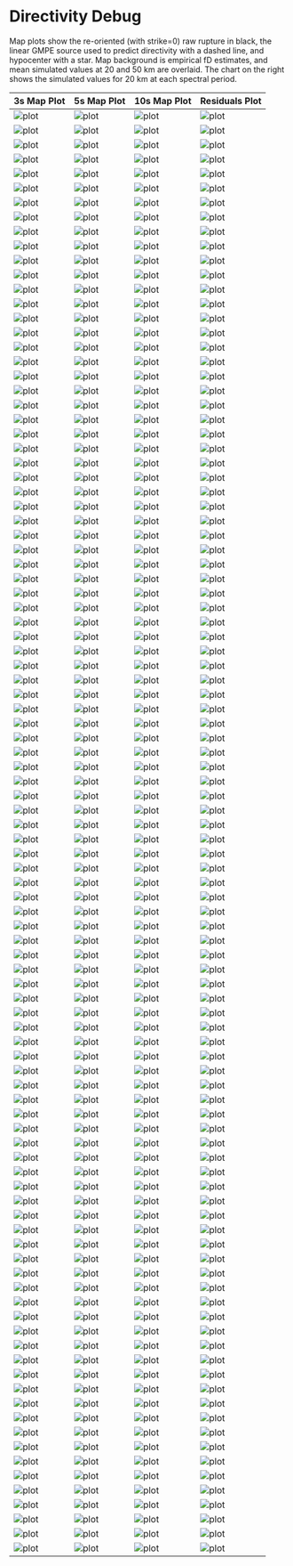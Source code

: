 # Directivity Debug

Map plots show the re-oriented (with strike=0) raw rupture in black, the linear GMPE source used to predict directivity with a dashed line, and hypocenter with a star. Map background is empirical fD estimates, and mean simulated values at 20 and 50 km are overlaid. The chart on the right shows the simulated values for 20 km at each spectral period.

| 3s Map Plot | 5s Map Plot | 10s Map Plot | Residuals Plot |
|-----|-----|-----|-----|
| ![plot](event_78544_map_3s.png) | ![plot](event_78544_map_5s.png) | ![plot](event_78544_map_10s.png) | ![plot](event_78544_residuals.png) |
| ![plot](event_84438_map_3s.png) | ![plot](event_84438_map_5s.png) | ![plot](event_84438_map_10s.png) | ![plot](event_84438_residuals.png) |
| ![plot](event_85129_map_3s.png) | ![plot](event_85129_map_5s.png) | ![plot](event_85129_map_10s.png) | ![plot](event_85129_residuals.png) |
| ![plot](event_86588_map_3s.png) | ![plot](event_86588_map_5s.png) | ![plot](event_86588_map_10s.png) | ![plot](event_86588_residuals.png) |
| ![plot](event_97322_map_3s.png) | ![plot](event_97322_map_5s.png) | ![plot](event_97322_map_10s.png) | ![plot](event_97322_residuals.png) |
| ![plot](event_102456_map_3s.png) | ![plot](event_102456_map_5s.png) | ![plot](event_102456_map_10s.png) | ![plot](event_102456_residuals.png) |
| ![plot](event_103028_map_3s.png) | ![plot](event_103028_map_5s.png) | ![plot](event_103028_map_10s.png) | ![plot](event_103028_residuals.png) |
| ![plot](event_108299_map_3s.png) | ![plot](event_108299_map_5s.png) | ![plot](event_108299_map_10s.png) | ![plot](event_108299_residuals.png) |
| ![plot](event_131896_map_3s.png) | ![plot](event_131896_map_5s.png) | ![plot](event_131896_map_10s.png) | ![plot](event_131896_residuals.png) |
| ![plot](event_132930_map_3s.png) | ![plot](event_132930_map_5s.png) | ![plot](event_132930_map_10s.png) | ![plot](event_132930_residuals.png) |
| ![plot](event_139298_map_3s.png) | ![plot](event_139298_map_5s.png) | ![plot](event_139298_map_10s.png) | ![plot](event_139298_residuals.png) |
| ![plot](event_144572_map_3s.png) | ![plot](event_144572_map_5s.png) | ![plot](event_144572_map_10s.png) | ![plot](event_144572_residuals.png) |
| ![plot](event_148181_map_3s.png) | ![plot](event_148181_map_5s.png) | ![plot](event_148181_map_10s.png) | ![plot](event_148181_residuals.png) |
| ![plot](event_152527_map_3s.png) | ![plot](event_152527_map_5s.png) | ![plot](event_152527_map_10s.png) | ![plot](event_152527_residuals.png) |
| ![plot](event_183884_map_3s.png) | ![plot](event_183884_map_5s.png) | ![plot](event_183884_map_10s.png) | ![plot](event_183884_residuals.png) |
| ![plot](event_187675_map_3s.png) | ![plot](event_187675_map_5s.png) | ![plot](event_187675_map_10s.png) | ![plot](event_187675_residuals.png) |
| ![plot](event_225193_map_3s.png) | ![plot](event_225193_map_5s.png) | ![plot](event_225193_map_10s.png) | ![plot](event_225193_residuals.png) |
| ![plot](event_226559_map_3s.png) | ![plot](event_226559_map_5s.png) | ![plot](event_226559_map_10s.png) | ![plot](event_226559_residuals.png) |
| ![plot](event_232056_map_3s.png) | ![plot](event_232056_map_5s.png) | ![plot](event_232056_map_10s.png) | ![plot](event_232056_residuals.png) |
| ![plot](event_233046_map_3s.png) | ![plot](event_233046_map_5s.png) | ![plot](event_233046_map_10s.png) | ![plot](event_233046_residuals.png) |
| ![plot](event_235275_map_3s.png) | ![plot](event_235275_map_5s.png) | ![plot](event_235275_map_10s.png) | ![plot](event_235275_residuals.png) |
| ![plot](event_237399_map_3s.png) | ![plot](event_237399_map_5s.png) | ![plot](event_237399_map_10s.png) | ![plot](event_237399_residuals.png) |
| ![plot](event_249905_map_3s.png) | ![plot](event_249905_map_5s.png) | ![plot](event_249905_map_10s.png) | ![plot](event_249905_residuals.png) |
| ![plot](event_258407_map_3s.png) | ![plot](event_258407_map_5s.png) | ![plot](event_258407_map_10s.png) | ![plot](event_258407_residuals.png) |
| ![plot](event_267132_map_3s.png) | ![plot](event_267132_map_5s.png) | ![plot](event_267132_map_10s.png) | ![plot](event_267132_residuals.png) |
| ![plot](event_273769_map_3s.png) | ![plot](event_273769_map_5s.png) | ![plot](event_273769_map_10s.png) | ![plot](event_273769_residuals.png) |
| ![plot](event_294101_map_3s.png) | ![plot](event_294101_map_5s.png) | ![plot](event_294101_map_10s.png) | ![plot](event_294101_residuals.png) |
| ![plot](event_296348_map_3s.png) | ![plot](event_296348_map_5s.png) | ![plot](event_296348_map_10s.png) | ![plot](event_296348_residuals.png) |
| ![plot](event_298273_map_3s.png) | ![plot](event_298273_map_5s.png) | ![plot](event_298273_map_10s.png) | ![plot](event_298273_residuals.png) |
| ![plot](event_300470_map_3s.png) | ![plot](event_300470_map_5s.png) | ![plot](event_300470_map_10s.png) | ![plot](event_300470_residuals.png) |
| ![plot](event_308910_map_3s.png) | ![plot](event_308910_map_5s.png) | ![plot](event_308910_map_10s.png) | ![plot](event_308910_residuals.png) |
| ![plot](event_314968_map_3s.png) | ![plot](event_314968_map_5s.png) | ![plot](event_314968_map_10s.png) | ![plot](event_314968_residuals.png) |
| ![plot](event_323649_map_3s.png) | ![plot](event_323649_map_5s.png) | ![plot](event_323649_map_10s.png) | ![plot](event_323649_residuals.png) |
| ![plot](event_339175_map_3s.png) | ![plot](event_339175_map_5s.png) | ![plot](event_339175_map_10s.png) | ![plot](event_339175_residuals.png) |
| ![plot](event_356280_map_3s.png) | ![plot](event_356280_map_5s.png) | ![plot](event_356280_map_10s.png) | ![plot](event_356280_residuals.png) |
| ![plot](event_358241_map_3s.png) | ![plot](event_358241_map_5s.png) | ![plot](event_358241_map_10s.png) | ![plot](event_358241_residuals.png) |
| ![plot](event_363499_map_3s.png) | ![plot](event_363499_map_5s.png) | ![plot](event_363499_map_10s.png) | ![plot](event_363499_residuals.png) |
| ![plot](event_369131_map_3s.png) | ![plot](event_369131_map_5s.png) | ![plot](event_369131_map_10s.png) | ![plot](event_369131_residuals.png) |
| ![plot](event_369173_map_3s.png) | ![plot](event_369173_map_5s.png) | ![plot](event_369173_map_10s.png) | ![plot](event_369173_residuals.png) |
| ![plot](event_370621_map_3s.png) | ![plot](event_370621_map_5s.png) | ![plot](event_370621_map_10s.png) | ![plot](event_370621_residuals.png) |
| ![plot](event_386164_map_3s.png) | ![plot](event_386164_map_5s.png) | ![plot](event_386164_map_10s.png) | ![plot](event_386164_residuals.png) |
| ![plot](event_387966_map_3s.png) | ![plot](event_387966_map_5s.png) | ![plot](event_387966_map_10s.png) | ![plot](event_387966_residuals.png) |
| ![plot](event_392155_map_3s.png) | ![plot](event_392155_map_5s.png) | ![plot](event_392155_map_10s.png) | ![plot](event_392155_residuals.png) |
| ![plot](event_404090_map_3s.png) | ![plot](event_404090_map_5s.png) | ![plot](event_404090_map_10s.png) | ![plot](event_404090_residuals.png) |
| ![plot](event_408910_map_3s.png) | ![plot](event_408910_map_5s.png) | ![plot](event_408910_map_10s.png) | ![plot](event_408910_residuals.png) |
| ![plot](event_447896_map_3s.png) | ![plot](event_447896_map_5s.png) | ![plot](event_447896_map_10s.png) | ![plot](event_447896_residuals.png) |
| ![plot](event_453611_map_3s.png) | ![plot](event_453611_map_5s.png) | ![plot](event_453611_map_10s.png) | ![plot](event_453611_residuals.png) |
| ![plot](event_474473_map_3s.png) | ![plot](event_474473_map_5s.png) | ![plot](event_474473_map_10s.png) | ![plot](event_474473_residuals.png) |
| ![plot](event_474816_map_3s.png) | ![plot](event_474816_map_5s.png) | ![plot](event_474816_map_10s.png) | ![plot](event_474816_residuals.png) |
| ![plot](event_486688_map_3s.png) | ![plot](event_486688_map_5s.png) | ![plot](event_486688_map_10s.png) | ![plot](event_486688_residuals.png) |
| ![plot](event_504433_map_3s.png) | ![plot](event_504433_map_5s.png) | ![plot](event_504433_map_10s.png) | ![plot](event_504433_residuals.png) |
| ![plot](event_505426_map_3s.png) | ![plot](event_505426_map_5s.png) | ![plot](event_505426_map_10s.png) | ![plot](event_505426_residuals.png) |
| ![plot](event_517618_map_3s.png) | ![plot](event_517618_map_5s.png) | ![plot](event_517618_map_10s.png) | ![plot](event_517618_residuals.png) |
| ![plot](event_518753_map_3s.png) | ![plot](event_518753_map_5s.png) | ![plot](event_518753_map_10s.png) | ![plot](event_518753_residuals.png) |
| ![plot](event_526573_map_3s.png) | ![plot](event_526573_map_5s.png) | ![plot](event_526573_map_10s.png) | ![plot](event_526573_residuals.png) |
| ![plot](event_540686_map_3s.png) | ![plot](event_540686_map_5s.png) | ![plot](event_540686_map_10s.png) | ![plot](event_540686_residuals.png) |
| ![plot](event_545350_map_3s.png) | ![plot](event_545350_map_5s.png) | ![plot](event_545350_map_10s.png) | ![plot](event_545350_residuals.png) |
| ![plot](event_550235_map_3s.png) | ![plot](event_550235_map_5s.png) | ![plot](event_550235_map_10s.png) | ![plot](event_550235_residuals.png) |
| ![plot](event_554793_map_3s.png) | ![plot](event_554793_map_5s.png) | ![plot](event_554793_map_10s.png) | ![plot](event_554793_residuals.png) |
| ![plot](event_558511_map_3s.png) | ![plot](event_558511_map_5s.png) | ![plot](event_558511_map_10s.png) | ![plot](event_558511_residuals.png) |
| ![plot](event_561927_map_3s.png) | ![plot](event_561927_map_5s.png) | ![plot](event_561927_map_10s.png) | ![plot](event_561927_residuals.png) |
| ![plot](event_575589_map_3s.png) | ![plot](event_575589_map_5s.png) | ![plot](event_575589_map_10s.png) | ![plot](event_575589_residuals.png) |
| ![plot](event_586986_map_3s.png) | ![plot](event_586986_map_5s.png) | ![plot](event_586986_map_10s.png) | ![plot](event_586986_residuals.png) |
| ![plot](event_593670_map_3s.png) | ![plot](event_593670_map_5s.png) | ![plot](event_593670_map_10s.png) | ![plot](event_593670_residuals.png) |
| ![plot](event_630189_map_3s.png) | ![plot](event_630189_map_5s.png) | ![plot](event_630189_map_10s.png) | ![plot](event_630189_residuals.png) |
| ![plot](event_634570_map_3s.png) | ![plot](event_634570_map_5s.png) | ![plot](event_634570_map_10s.png) | ![plot](event_634570_residuals.png) |
| ![plot](event_640761_map_3s.png) | ![plot](event_640761_map_5s.png) | ![plot](event_640761_map_10s.png) | ![plot](event_640761_residuals.png) |
| ![plot](event_640838_map_3s.png) | ![plot](event_640838_map_5s.png) | ![plot](event_640838_map_10s.png) | ![plot](event_640838_residuals.png) |
| ![plot](event_648056_map_3s.png) | ![plot](event_648056_map_5s.png) | ![plot](event_648056_map_10s.png) | ![plot](event_648056_residuals.png) |
| ![plot](event_650564_map_3s.png) | ![plot](event_650564_map_5s.png) | ![plot](event_650564_map_10s.png) | ![plot](event_650564_residuals.png) |
| ![plot](event_657118_map_3s.png) | ![plot](event_657118_map_5s.png) | ![plot](event_657118_map_10s.png) | ![plot](event_657118_residuals.png) |
| ![plot](event_662485_map_3s.png) | ![plot](event_662485_map_5s.png) | ![plot](event_662485_map_10s.png) | ![plot](event_662485_residuals.png) |
| ![plot](event_665802_map_3s.png) | ![plot](event_665802_map_5s.png) | ![plot](event_665802_map_10s.png) | ![plot](event_665802_residuals.png) |
| ![plot](event_670227_map_3s.png) | ![plot](event_670227_map_5s.png) | ![plot](event_670227_map_10s.png) | ![plot](event_670227_residuals.png) |
| ![plot](event_673067_map_3s.png) | ![plot](event_673067_map_5s.png) | ![plot](event_673067_map_10s.png) | ![plot](event_673067_residuals.png) |
| ![plot](event_678106_map_3s.png) | ![plot](event_678106_map_5s.png) | ![plot](event_678106_map_10s.png) | ![plot](event_678106_residuals.png) |
| ![plot](event_679153_map_3s.png) | ![plot](event_679153_map_5s.png) | ![plot](event_679153_map_10s.png) | ![plot](event_679153_residuals.png) |
| ![plot](event_694922_map_3s.png) | ![plot](event_694922_map_5s.png) | ![plot](event_694922_map_10s.png) | ![plot](event_694922_residuals.png) |
| ![plot](event_702072_map_3s.png) | ![plot](event_702072_map_5s.png) | ![plot](event_702072_map_10s.png) | ![plot](event_702072_residuals.png) |
| ![plot](event_707992_map_3s.png) | ![plot](event_707992_map_5s.png) | ![plot](event_707992_map_10s.png) | ![plot](event_707992_residuals.png) |
| ![plot](event_712160_map_3s.png) | ![plot](event_712160_map_5s.png) | ![plot](event_712160_map_10s.png) | ![plot](event_712160_residuals.png) |
| ![plot](event_713564_map_3s.png) | ![plot](event_713564_map_5s.png) | ![plot](event_713564_map_10s.png) | ![plot](event_713564_residuals.png) |
| ![plot](event_724322_map_3s.png) | ![plot](event_724322_map_5s.png) | ![plot](event_724322_map_10s.png) | ![plot](event_724322_residuals.png) |
| ![plot](event_731689_map_3s.png) | ![plot](event_731689_map_5s.png) | ![plot](event_731689_map_10s.png) | ![plot](event_731689_residuals.png) |
| ![plot](event_751415_map_3s.png) | ![plot](event_751415_map_5s.png) | ![plot](event_751415_map_10s.png) | ![plot](event_751415_residuals.png) |
| ![plot](event_761652_map_3s.png) | ![plot](event_761652_map_5s.png) | ![plot](event_761652_map_10s.png) | ![plot](event_761652_residuals.png) |
| ![plot](event_763722_map_3s.png) | ![plot](event_763722_map_5s.png) | ![plot](event_763722_map_10s.png) | ![plot](event_763722_residuals.png) |
| ![plot](event_771801_map_3s.png) | ![plot](event_771801_map_5s.png) | ![plot](event_771801_map_10s.png) | ![plot](event_771801_residuals.png) |
| ![plot](event_773750_map_3s.png) | ![plot](event_773750_map_5s.png) | ![plot](event_773750_map_10s.png) | ![plot](event_773750_residuals.png) |
| ![plot](event_793172_map_3s.png) | ![plot](event_793172_map_5s.png) | ![plot](event_793172_map_10s.png) | ![plot](event_793172_residuals.png) |
| ![plot](event_797570_map_3s.png) | ![plot](event_797570_map_5s.png) | ![plot](event_797570_map_10s.png) | ![plot](event_797570_residuals.png) |
| ![plot](event_803116_map_3s.png) | ![plot](event_803116_map_5s.png) | ![plot](event_803116_map_10s.png) | ![plot](event_803116_residuals.png) |
| ![plot](event_820952_map_3s.png) | ![plot](event_820952_map_5s.png) | ![plot](event_820952_map_10s.png) | ![plot](event_820952_residuals.png) |
| ![plot](event_825133_map_3s.png) | ![plot](event_825133_map_5s.png) | ![plot](event_825133_map_10s.png) | ![plot](event_825133_residuals.png) |
| ![plot](event_833933_map_3s.png) | ![plot](event_833933_map_5s.png) | ![plot](event_833933_map_10s.png) | ![plot](event_833933_residuals.png) |
| ![plot](event_834024_map_3s.png) | ![plot](event_834024_map_5s.png) | ![plot](event_834024_map_10s.png) | ![plot](event_834024_residuals.png) |
| ![plot](event_835942_map_3s.png) | ![plot](event_835942_map_5s.png) | ![plot](event_835942_map_10s.png) | ![plot](event_835942_residuals.png) |
| ![plot](event_852019_map_3s.png) | ![plot](event_852019_map_5s.png) | ![plot](event_852019_map_10s.png) | ![plot](event_852019_residuals.png) |
| ![plot](event_853193_map_3s.png) | ![plot](event_853193_map_5s.png) | ![plot](event_853193_map_10s.png) | ![plot](event_853193_residuals.png) |
| ![plot](event_855012_map_3s.png) | ![plot](event_855012_map_5s.png) | ![plot](event_855012_map_10s.png) | ![plot](event_855012_residuals.png) |

